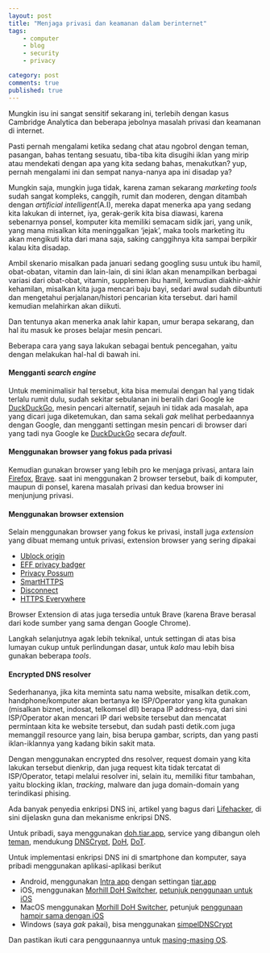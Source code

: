 ```yaml
---
layout: post
title: "Menjaga privasi dan keamanan dalam berinternet"
tags: 
    - computer
    - blog
    - security
    - privacy

category: post
comments: true
published: true
---
```


Mungkin isu ini sangat sensitif sekarang ini, terlebih dengan kasus Cambridge Analytica dan beberapa jebolnya masalah privasi dan keamanan di internet.

Pasti pernah mengalami ketika sedang chat atau ngobrol dengan teman, pasangan, bahas tentang sesuatu, tiba-tiba kita disugihi iklan yang mirip atau mendekati dengan apa yang kita sedang bahas, menakutkan? yup, pernah mengalami ini dan sempat nanya-nanya apa ini disadap ya?

<!--more-->

Mungkin saja, mungkin juga tidak, karena zaman sekarang *marketing tools* sudah sangat kompleks, canggih, rumit dan moderen, dengan ditambah dengan *artificial intelligent*(A.I), mereka dapat menerka apa yang sedang kita lakukan di internet, iya, gerak-gerik kita bisa diawasi, karena sebenarnya ponsel, komputer kita memiliki semacam sidik jari, yang unik, yang mana misalkan kita meninggalkan ‘jejak’, maka tools marketing itu akan mengikuti kita dari mana saja, saking canggihnya kita sampai berpikir kalau kita disadap.

Ambil skenario misalkan pada januari sedang googling susu untuk ibu hamil, obat-obatan, vitamin dan lain-lain, di sini iklan akan menampilkan berbagai variasi dari obat-obat, vitamin, supplemen ibu hamil, kemudian diakhir-akhir kehamilan, misalkan kita juga mencari baju bayi, sedari awal sudah dibuntuti dan mengetahui perjalanan/histori pencarian kita tersebut. dari hamil kemudian melahirkan akan diikuti.

Dan tentunya akan menerka anak lahir kapan, umur berapa sekarang, dan hal itu masuk ke proses belajar mesin pencari.

Beberapa cara yang saya lakukan sebagai bentuk pencegahan, yaitu dengan melakukan hal-hal di bawah ini.

#### Mengganti _search engine_
Untuk meminimalisir hal tersebut, kita bisa memulai dengan hal yang tidak terlalu rumit dulu, sudah sekitar sebulanan ini beralih dari Google ke [DuckDuckGo](https://duckduckgo.com/),  mesin pencari alternatif, sejauh ini tidak ada masalah, apa yang dicari juga diketemukan, dan sama sekali *gak* melihat perbedaannya dengan Google, dan mengganti settingan mesin pencari di browser dari yang tadi nya Google ke [DuckDuckGo](https://duckduckgo.com/) secara *default*.

#### Menggunakan browser yang fokus pada privasi
Kemudian gunakan browser yang lebih pro ke menjaga privasi, antara lain [Firefox](https://www.mozilla.org/en-US/firefox/new/), [Brave](https://brave.com/). saat ini menggunakan 2 browser tersebut, baik di komputer, maupun di ponsel, karena masalah privasi dan kedua browser ini menjunjung privasi.

#### Menggunakan browser extension
Selain menggunakan browser yang fokus ke privasi, install juga *extension* yang dibuat memang untuk privasi, extension browser yang sering dipakai

- [Ublock origin](https://addons.mozilla.org/en-US/firefox/addon/ublock-origin/)
- [EFF privacy badger](https://www.eff.org/privacybadger)
- [Privacy Possum](https://addons.mozilla.org/en-US/firefox/addon/privacy-possum/)
- [SmartHTTPS](https://addons.mozilla.org/en-US/firefox/addon/smart-https-revived/)
- [Disconnect](https://addons.mozilla.org/en-US/firefox/addon/disconnect/)
- [HTTPS Everywhere](https://addons.mozilla.org/en-US/firefox/addon/https-everywhere/)

Browser Extension di atas juga tersedia untuk Brave (karena Brave berasal dari kode sumber yang sama dengan Google Chrome).

Langkah selanjutnya agak lebih teknikal, untuk settingan di atas bisa lumayan cukup untuk perlindungan dasar, untuk *kalo* mau lebih bisa gunakan beberapa *tools*.

#### Encrypted DNS resolver
Sederhananya, jika kita meminta satu nama website, misalkan detik.com, handphone/komputer akan bertanya ke ISP/Operator yang kita gunakan (misalkan biznet, indosat, telkomsel dll) berapa IP address-nya, dari sini ISP/Operator akan mencari IP dari website tersebut dan mencatat permintaan kita ke website tersebut, dan sudah pasti detik.com juga memanggil resource yang lain, bisa berupa gambar, scripts, dan yang pasti iklan-iklannya yang kadang bikin sakit mata.

Dengan menggunakan encrypted dns resolver, request domain yang kita lakukan tersebut dienkrip, dan juga request kita tidak tercatat di ISP/Operator, tetapi melalui resolver ini, selain itu, memiliki fitur tambahan, yaitu blocking iklan, *tracking*, malware dan juga domain-domain yang terindikasi phising.

Ada banyak penyedia enkripsi DNS ini, artikel yang bagus dari [Lifehacker](https://lifehacker.com/how-to-boost-your-internet-security-with-dnscrypt-510386189), di sini dijelaskn guna dan mekanisme enkripsi DNS.

Untuk pribadi, saya menggunakan [doh.tiar.app](https://doh.tiar.app/), service yang dibangun oleh [teman](https://github.com/pengelana/blocklist/), mendukung [DNSCrypt](https://en.wikipedia.org/wiki/DNSCrypt), [DoH](https://en.wikipedia.org/wiki/DNS_over_HTTPS), [DoT](https://en.wikipedia.org/wiki/DNS_over_TLS).

Untuk implementasi enkripsi DNS ini di smartphone dan komputer, saya pribadi menggunakan aplikasi-aplikasi berikut
- Android, menggunakan [Intra app](https://play.google.com/store/apps/details) dengan settingan [tiar.app](https://github.com/pengelana/blocklist/wiki/DNS-over-HTTPS-(DoH)#android)
- iOS, menggunakan [Morhill DoH Switcher](https://itunes.apple.com/us/app/morhill-doh-switcher/id1451319401), [petunjuk penggunaan untuk iOS](https://github.com/pengelana/blocklist/wiki/DNS-over-HTTPS-(DoH)#morhill-doh-switcher)
- MacOS menggunakan [Morhill DoH Switcher](https://apps.apple.com/id/app/morhill-doh-switcher/id1456779899?mt=12), petunjuk [penggunaan hampir sama dengan iOS](https://github.com/pengelana/blocklist/wiki/DNS-over-HTTPS-(DoH)#morhill-doh-switcher)
- Windows (saya *gak* pakai), bisa menggunakan [simpelDNSCrypt](https://simplednscrypt.org/)

Dan pastikan ikuti cara penggunaannya untuk [masing-masing OS](https://github.com/pengelana/blocklist/wiki).
